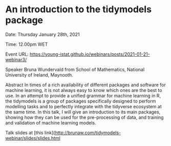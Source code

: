 # An introduction to the tidymodels package
Date: Thursday January 28th, 2021

Time: 12.00pm WET

Event URL: https://young-istat.github.io/webinars/posts/2021-01-21-webinar3/


Speaker
Bruna Wundervald from School of Mathematics, National University of Ireland, Maynooth.

Abstract
In times of a rich availability of different packages and software for machine learning, it is not always easy to know which ones are the best to use. In an attempt to provide a unified grammar for machine learning in R, the tidymodels is a group of packages specifically designed to perform modelling tasks and to perfectly integrate with the tidyverse ecosystem at the same time. In this talk, I will give an introduction to its main packages, showing how they can be used for the pre-processing of data, and training and validation of machine learning models.


Talk slides at [this link](http://brunaw.com/tidymodels-webinar/slides/slides.html
